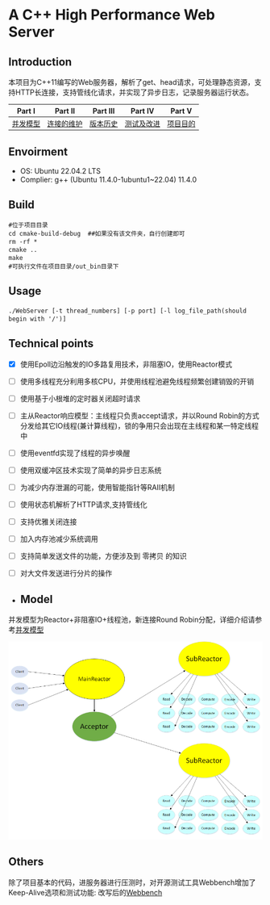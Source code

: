 # A C++ High Performance Web Server

## Introduction

本项目为C++11编写的Web服务器，解析了get、head请求，可处理静态资源，支持HTTP长连接，支持管线化请求，并实现了异步日志，记录服务器运行状态。  

| Part Ⅰ                 | Part Ⅱ                   | Part Ⅲ                 | Part Ⅳ                   | Part Ⅴ                 |
|:----------------------:|:------------------------:|:----------------------:|:------------------------:|:----------------------:|
| [并发模型](./Docs/并发模型.md) | [连接的维护](./Docs/连接的维护.md) | [版本历史](./Docs/版本历史.md) | [测试及改进](./Docs/测试及改进.md) | [项目目的](./Docs/项目目的.md) |

## Envoirment

* OS: Ubuntu 22.04.2 LTS
* Complier: g++ (Ubuntu 11.4.0-1ubuntu1~22.04) 11.4.0

## Build

    #位于项目目录
    cd cmake-build-debug  ##如果没有该文件夹，自行创建即可
    rm -rf *
    cmake ..
    make
    #可执行文件在项目目录/out_bin目录下

## Usage

    ./WebServer [-t thread_numbers] [-p port] [-l log_file_path(should begin with '/')]

## Technical points

- [x] 使用Epoll边沿触发的IO多路复用技术，非阻塞IO，使用Reactor模式

- [ ] 使用多线程充分利用多核CPU，并使用线程池避免线程频繁创建销毁的开销

- [ ] 使用基于小根堆的定时器关闭超时请求

- [ ] 主从Reactor响应模型：主线程只负责accept请求，并以Round Robin的方式分发给其它IO线程(兼计算线程)，锁的争用只会出现在主线程和某一特定线程中

- [ ] 使用eventfd实现了线程的异步唤醒

- [ ] 使用双缓冲区技术实现了简单的异步日志系统

- [ ] 为减少内存泄漏的可能，使用智能指针等RAII机制

- [ ] 使用状态机解析了HTTP请求,支持管线化

- [ ] 支持优雅关闭连接

- [ ] 加入内存池减少系统调用

- [ ] 支持简单发送文件的功能，方便涉及到 零拷贝 的知识

- [ ] 对大文件发送进行分片的操作
* ## Model

并发模型为Reactor+非阻塞IO+线程池，新连接Round Robin分配，详细介绍请参考[并发模型](./Docs/并发模型.md)

![](assets/2023-07-31-22-35-47-image.png)

## Others

除了项目基本的代码，进服务器进行压测时，对开源测试工具Webbench增加了Keep-Alive选项和测试功能: 改写后的[Webbench](https://github.com/578223592/my-tiny-web-server/WebBench)
